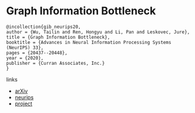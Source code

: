 # Graph Information Bottleneck

```
@incollection{gib_neurips20,
author = {Wu, Tailin and Ren, Hongyu and Li, Pan and Leskovec, Jure},
title = {Graph Information Bottleneck},
booktitle = {Advances in Neural Information Processing Systems (NeurIPS) 33},
pages = {20437--20448},
year = {2020},
publisher = {Curran Associates, Inc.}
}
```

links
- [arXiv](https://arxiv.org/abs/2010.12811)
- [neurips](https://papers.nips.cc//paper/2020/hash/ebc2aa04e75e3caabda543a1317160c0-Abstract.html)
- [project](http://snap.stanford.edu/gib/)
